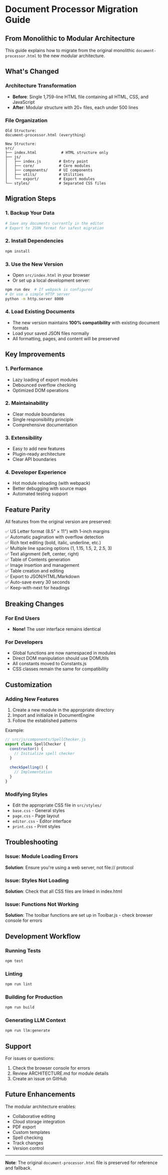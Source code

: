 # Document Processor Migration Guide

## From Monolithic to Modular Architecture

This guide explains how to migrate from the original monolithic `document-processor.html` to the new modular architecture.

## What's Changed

### Architecture Transformation
- **Before**: Single 1,759-line HTML file containing all HTML, CSS, and JavaScript
- **After**: Modular structure with 20+ files, each under 500 lines

### File Organization
```
Old Structure:
document-processor.html (everything)

New Structure:
src/
├── index.html           # HTML structure only
├── js/
│   ├── index.js        # Entry point
│   ├── core/           # Core modules
│   ├── components/     # UI components
│   ├── utils/          # Utilities
│   └── export/         # Export modules
└── styles/             # Separated CSS files
```

## Migration Steps

### 1. Backup Your Data
```bash
# Save any documents currently in the editor
# Export to JSON format for safest migration
```

### 2. Install Dependencies
```bash
npm install
```

### 3. Use the New Version
- Open `src/index.html` in your browser
- Or set up a local development server:
```bash
npm run dev  # If webpack is configured
# Or use a simple HTTP server
python -m http.server 8000
```

### 4. Load Existing Documents
- The new version maintains **100% compatibility** with existing document formats
- Load your saved JSON files normally
- All formatting, pages, and content will be preserved

## Key Improvements

### 1. **Performance**
- Lazy loading of export modules
- Debounced overflow checking
- Optimized DOM operations

### 2. **Maintainability**
- Clear module boundaries
- Single responsibility principle
- Comprehensive documentation

### 3. **Extensibility**
- Easy to add new features
- Plugin-ready architecture
- Clear API boundaries

### 4. **Developer Experience**
- Hot module reloading (with webpack)
- Better debugging with source maps
- Automated testing support

## Feature Parity

All features from the original version are preserved:

✅ US Letter format (8.5" × 11") with 1-inch margins  
✅ Automatic pagination with overflow detection  
✅ Rich text editing (bold, italic, underline, etc.)  
✅ Multiple line spacing options (1, 1.15, 1.5, 2, 2.5, 3)  
✅ Text alignment (left, center, right)  
✅ Table of Contents generation  
✅ Image insertion and management  
✅ Table creation and editing  
✅ Export to JSON/HTML/Markdown  
✅ Auto-save every 30 seconds  
✅ Keep-with-next for headings  

## Breaking Changes

### For End Users
- **None!** The user interface remains identical

### For Developers
- Global functions are now namespaced in modules
- Direct DOM manipulation should use DOMUtils
- All constants moved to Constants.js
- CSS classes remain the same for compatibility

## Customization

### Adding New Features
1. Create a new module in the appropriate directory
2. Import and initialize in DocumentEngine
3. Follow the established patterns

Example:
```javascript
// src/js/components/SpellChecker.js
export class SpellChecker {
  constructor() {
    // Initialize spell checker
  }
  
  checkSpelling() {
    // Implementation
  }
}
```

### Modifying Styles
- Edit the appropriate CSS file in `src/styles/`
- `base.css` - General styles
- `page.css` - Page layout
- `editor.css` - Editor interface
- `print.css` - Print styles

## Troubleshooting

### Issue: Module Loading Errors
**Solution**: Ensure you're using a web server, not file:// protocol

### Issue: Styles Not Loading
**Solution**: Check that all CSS files are linked in index.html

### Issue: Functions Not Working
**Solution**: The toolbar functions are set up in Toolbar.js - check browser console for errors

## Development Workflow

### Running Tests
```bash
npm test
```

### Linting
```bash
npm run lint
```

### Building for Production
```bash
npm run build
```

### Generating LLM Context
```bash
npm run llm:generate
```

## Support

For issues or questions:
1. Check the browser console for errors
2. Review ARCHITECTURE.md for module details
3. Create an issue on GitHub

## Future Enhancements

The modular architecture enables:
- Collaborative editing
- Cloud storage integration
- PDF export
- Custom templates
- Spell checking
- Track changes
- Version control

---

**Note**: The original `document-processor.html` file is preserved for reference and fallback.
